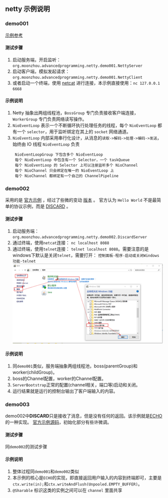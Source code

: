 ## netty 示例说明

### demo001
[示例参考](https://cloud.tencent.com/developer/article/1562150)

#### 测试步骤
1. 启动服务端，开启监听：`org.moonzhou.advancedprogramming.netty.demo001.NettyServer`
2. 启动客户端，模拟发起请求：`org.moonzhou.advancedprogramming.netty.demo001.NettyClient`
3. 或者启动一个终端，使用 [netcat](https://eternallybored.org/misc/netcat) 进行连接，本示例直接使用：`nc 127.0.0.1 6668`

#### 示例说明
1. Netty 抽象出两组线程池，`BossGroup` 专门负责接收客户端连接，`WorkerGroup` 专门负责网络读写操作。
1. `NioEventLoop` 表示一个不断循环执行处理任务的线程，每个 `NioEventLoop` 都有一个 `selector`，用于监听绑定在其上的 `socket` 网络通道。
1. `NioEventLoop` 内部采用串行化设计，从消息的`读取->解码->处理->编码->发送`，始终由 IO 线程 `NioEventLoop` 负责
   ```
    NioEventLoopGroup 下包含多个 NioEventLoop
    每个 NioEventLoop 中包含有一个 Selector，一个 taskQueue
    每个 NioEventLoop 的 Selector 上可以注册监听多个 NioChannel
    每个 NioChannel 只会绑定在唯一的 NioEventLoop 上
    每个 NioChannel 都绑定有一个自己的 ChannelPipeline
   ```

### demo002
采用的是 [官方示例](https://netty.io/wiki/user-guide-for-4.x.html) ，经过了些微的变动 [版本](https://blog.csdn.net/wocjy/article/details/78661464) 。
官方认为 `Hello World` 不是最简单的协议示例，而是 [DISCARD](https://tools.ietf.org/html/rfc863) 。

#### 测试步骤
1. 启动服务端：`org.moonzhou.advancedprogramming.netty.demo002.DiscardServer`
2. 通过终端，使用`netcat`连接： `nc localhost 8088`
1. 通过终端，使用`telnet`连接： `telnet localhost 8088`。需要注意的是windows下默认是关闭`telnet`，需要打开： `控制面板-程序-启动或关闭Windows功能-telnet`
   ![windows telnet on](./img/windows-telnet-on.png)

#### 示例说明
1. 同`demo001`类似，服务端抽象两组线程池，boss(parentGroup)和worker(childGroup)。
1. boss的Channel配置，worker的Channel配置。
1. `ServerBootstrap`正常的配置(channel相关，端口等)启动和关闭。
1. 运行结果就是运行的控制台输出了客户端输入的内容。

### demo003
demo002中**DISCARD**只是接收了消息，但是没有任何的返回。该示例就是[ECHO](https://tools.ietf.org/html/rfc862)的一种实现。
[官方示例源码](https://netty.io/4.1/xref/io/netty/example/echo/package-summary.html)，初始化部分有些许微调。

#### 测试步骤
同`demo002`的测试步骤

#### 示例说明
1. 整体过程同`demo001`和`demo002`类似
1. 本示例的核心是`ECHO`的实现，即直接返回用户输入的内容到终端即可，主要是`ctx.write(in);`和`ctx.writeAndFlush(Unpooled.EMPTY_BUFFER)`。
1. `@Sharable` 标识这类的实例之间可以在 `channel` 里面共享


